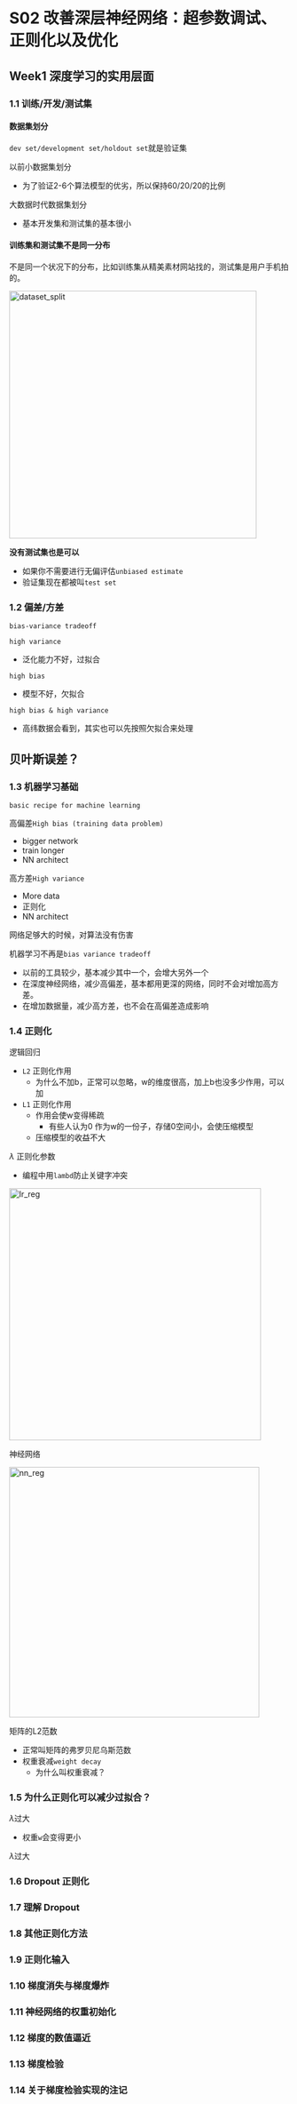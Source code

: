# S02 改善深层神经网络：超参数调试、正则化以及优化



## Week1 深度学习的实用层面



### 1.1  训练/开发/测试集

#### 数据集划分
`dev set/development set/holdout set`就是验证集

以前小数据集划分
- 为了验证2-6个算法模型的优劣，所以保持60/20/20的比例


大数据时代数据集划分
- 基本开发集和测试集的基本很小

#### 训练集和测试集不是同一分布

不是同一个状况下的分布，比如训练集从精美素材网站找的，测试集是用户手机拍的。

<img width="446" alt="dataset_split" src="https://user-images.githubusercontent.com/41643043/58600276-89dafe00-82b6-11e9-8b08-ad69b09b5d20.png">

**没有测试集也是可以**
- 如果你不需要进行无偏评估`unbiased estimate`
- 验证集现在都被叫`test set`



### 1.2  偏差/方差

`bias-variance tradeoff`

`high variance`
- 泛化能力不好，过拟合

`high bias`
- 模型不好，欠拟合


`high bias & high variance`
- 高纬数据会看到，其实也可以先按照欠拟合来处理


贝叶斯误差？
- 





### 1.3  机器学习基础


`basic recipe for machine learning`


 高偏差`High bias (training data problem)`
- bigger network
- train longer
- NN architect

高方差`High variance`
- More data
- 正则化
- NN architect 


网络足够大的时候，对算法没有伤害

机器学习不再是`bias variance tradeoff`
- 以前的工具较少，基本减少其中一个，会增大另外一个
- 在深度神经网络，减少高偏差，基本都用更深的网络，同时不会对增加高方差。
- 在增加数据量，减少高方差，也不会在高偏差造成影响

### 1.4  正则化

逻辑回归
- `L2` 正则化作用
    - 为什么不加b，正常可以忽略，w的维度很高，加上b也没多少作用，可以加
- `L1` 正则化作用
    - 作用会使w变得稀疏
        - 有些人认为0 作为w的一份子，存储0空间小，会使压缩模型
    - 压缩模型的收益不大

$\lambda$ 正则化参数
- 编程中用`lambd`防止关键字冲突

<img width="454" alt="lr_reg" src="https://user-images.githubusercontent.com/41643043/58601346-f22bde80-82ba-11e9-88f6-a599f1eec720.png">







神经网络

<img width="451" alt="nn_reg" src="https://user-images.githubusercontent.com/41643043/58601348-f35d0b80-82ba-11e9-94f2-2894f90d5de8.png">



矩阵的L2范数
- 正常叫矩阵的弗罗贝尼乌斯范数 
- 权重衰减`weight decay`
    - 为什么叫权重衰减？




### 1.5  为什么正则化可以减少过拟合？


$\lambda$过大
- 权重`w`会变得更小

$\lambda$过大









### 1.6  Dropout 正则化

### 1.7  理解 Dropout

### 1.8  其他正则化方法

### 1.9  正则化输入

### 1.10  梯度消失与梯度爆炸

### 1.11  神经网络的权重初始化

### 1.12  梯度的数值逼近

### 1.13  梯度检验

### 1.14  关于梯度检验实现的注记







